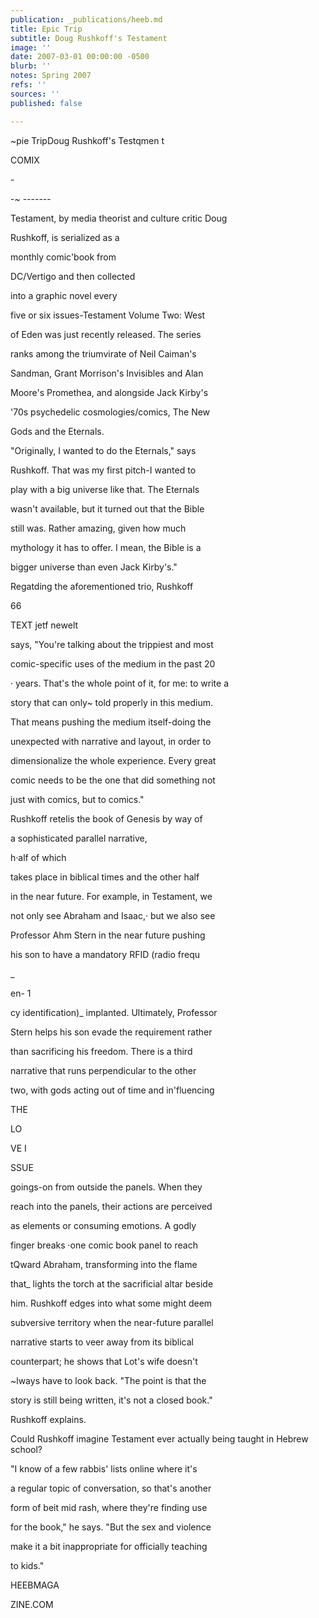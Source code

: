 ```yaml
---
publication: _publications/heeb.md
title: Epic Trip
subtitle: Doug Rushkoff's Testament
image: ''
date: 2007-03-01 00:00:00 -0500
blurb: ''
notes: Spring 2007
refs: ''
sources: ''
published: false

---
```

\~pie TripDoug Rushkoff's Testqmen t

COMIX

\-

\-\~ -------

Testament, by media theorist and culture critic Doug

Rushkoff, is serialized as a

monthly comic'book from

DC/Vertigo and then collected

into a graphic novel every

five or six issues-Testament Volume Two: West

of Eden was just recently released. The series

ranks among the triumvirate of Neil Caiman's

Sandman, Grant Morrison's Invisibles and Alan

Moore's Promethea, and alongside Jack Kirby's

'70s psychedelic cosmologies/comics, The New

Gods and the Eternals.

"Originally, I wanted to do the Eternals," says

Rushkoff. That was my first pitch-I wanted to

play with a big universe like that. The Eternals

wasn't available, but it turned out that the Bible

still was. Rather amazing, given how much

mythology it has to offer. I mean, the Bible is a

bigger universe than even Jack Kirby's."

Regatding the aforementioned trio, Rushkoff

66

TEXT jetf newelt

says, "You're talking about the trippiest and most

comic-specific uses of the medium in the past 20

· years. That's the whole point of it, for me: to write a

story that can only\~ told properly in this medium.

That means pushing the medium itself-doing the

unexpected with narrative and layout, in order to

dimensionalize the whole experience. Every great

comic needs to be the one that did something not

just with comics, but to comics."

Rushkoff retelis the book of Genesis by way of

a sophisticated parallel narrative,

h·alf of which

takes place in biblical times and the other half

in the near future. For example, in Testament, we

not only see Abraham and Isaac,· but we also see

Professor Ahm Stern in the near future pushing

his son to have a mandatory RFID (radio frequ

_

en- 1

cy identification)_ implanted. Ultimately, Professor

Stern helps his son evade the requirement rather

than sacrificing his freedom. There is a third

narrative that runs perpendicular to the other

two, with gods acting out of time and in'fluencing

THE

LO

VE I

SSUE

goings-on from outside the panels. When they

reach into the panels, their actions are perceived

as elements or consuming emotions. A godly

finger breaks ·one comic book panel to reach

tQward Abraham, transforming into the flame

that_ lights the torch at the sacrificial altar beside

him. Rushkoff edges into what some might deem

subversive territory when the near-future parallel

narrative starts to veer away from its biblical

counterpart; he shows that Lot's wife doesn't

\~lways have to look back. "The point is that the

story is still being written, it's not a closed book."

Rushkoff explains.

Could Rushkoff imagine Testament ever actually being taught in Hebrew school?

"I know of a few rabbis' lists online where it's

a regular topic of conversation, so that's another

form of beit mid rash, where they're finding use

for the book," he says. "But the sex and violence

make it a bit inappropriate for officially teaching

to kids."

HEEBMAGA

ZINE.COM